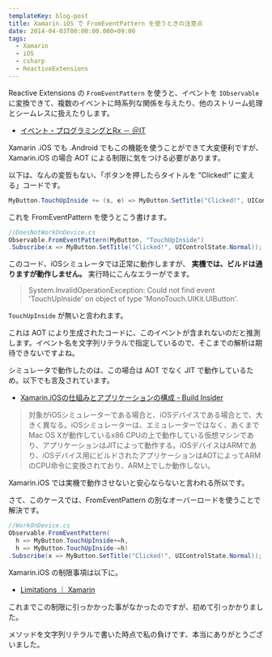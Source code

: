 ```yaml
---
templateKey: blog-post
title: Xamarin.iOS で FromEventPattern を使うときの注意点
date: 2014-04-03T00:00:00.000+09:00
tags:
  - Xamarin
  - iOS
  - csharp
  - ReactiveExtensions
---
```

Reactive Extensions の ``FromEventPattern`` を使うと、イベントを ``IObservable`` に変換できて、複数のイベントに時系列な関係を与えたり、他のストリーム処理とシームレスに扱えたりします。
<!--more-->

* [イベント・プログラミングとRx － ＠IT](http://www.atmarkit.co.jp/fdotnet/introrx/introrx_02/introrx_02_02.html)

Xamarin .iOS でも .Android でもこの機能を使うことができて大変便利ですが、Xamarin.iOS の場合 AOT による制限に気をつける必要があります。

以下は、なんの変哲もない、「ボタンを押したらタイトルを ”Clicked!” に変える」コードです。

```csharp
MyButton.TouchUpInside += (s, e) => MyButton.SetTitle("Clicked!", UIControlState.Normal);
```

これを FromEventPattern を使うとこう書けます。

```csharp
//DoesNotWorkOnDevice.cs
Observable.FromEventPattern(MyButton, "TouchUpInside")
.Subscribe(x => MyButton.SetTitle("Clicked!", UIControlState.Normal));
```

このコード、iOSシミュレータでは正常に動作しますが、 **実機では、ビルドは通りますが動作しません。** 実行時にこんなエラーがでます。


> System.InvalidOperationException: Could not find event 'TouchUpInside' on object of type 'MonoTouch.UIKit.UIButton'.

``TouchUpInside`` が無いと言われます。

これは AOT により生成されたコードに、このイベントが含まれないのだと推測します。イベント名を文字列リテラルで指定しているので、そこまでの解析は期待できないですよね。

シミュレータで動作したのは、この場合は AOT でなく JIT で動作しているため。以下でも言及されています。

* [Xamarin.iOSの仕組みとアプリケーションの構成 - Build Insider](http://www.buildinsider.net/mobile/insidexamarin/05)

> 対象がiOSシミュレーターである場合と、iOSデバイスである場合とで、大きく異なる。iOSシミュレーターは、エミュレーターではなく、あくまでMac OS Xが動作しているx86 CPUの上で動作している仮想マシンであり、アプリケーションはJITによって動作する。iOSデバイスはARMであり、iOSデバイス用にビルドされたアプリケーションはAOTによってARMのCPU命令に変換されており、ARM上でしか動作しない。

Xamarin.iOS では実機で動作させないと安心ならないと言われる所以です。

さて、このケースでは、FromEventPattern の別なオーバーロードを使うことで解決です。

```csharp
//WorkOnDevice.cs
Observable.FromEventPattern(
  h => MyButton.TouchUpInside+=h, 
  h => MyButton.TouchUpInside-=h)
.Subscribe(x => MyButton.SetTitle("Clicked!", UIControlState.Normal));
```

Xamarin.iOS の制限事項は以下に。

* [Limitations ｜ Xamarin](http://docs.xamarin.com/guides/ios/advanced_topics/limitations/)

これまでこの制限に引っかかった事がなかったのですが、初めて引っかかりました。

メソッドを文字列リテラルで書いた時点で私の負けです、本当にありがとうございました。